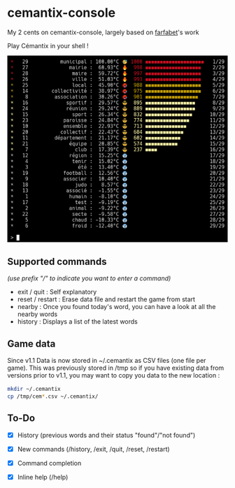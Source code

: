 # cemantix-console
My 2 cents on cemantix-console, largely based on [farfabet](https://github.com/farfabet)'s work

Play Cémantix in your shell !

![Screenshot](doc/screenshot.png)

## Supported commands
*(use prefix "/" to indicate you want to enter a command)*
- exit / quit : Self explanatory
- reset / restart : Erase data file and restart the game from start
- nearby : Once you found today's word, you can have a look at all the nearby words
- history : Displays a list of the latest words

## Game data
Since v1.1 Data is now stored in ~/.cemantix as CSV files (one file per game). This was previously stored in /tmp so if you have existing data from versions prior to v1.1, you may want to copy you data to the new location :
```bash
mkdir ~/.cemantix
cp /tmp/cem*.csv ~/.cemantix/
```

## To-Do
- [X] History (previous words and their status "found"/"not found")
- [X] New commands (/history, /exit, /quit, /reset, /restart)
- [X] Command completion
- [X] Inline help (/help)


